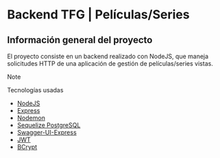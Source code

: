 # Backend TFG | Películas/Series
## Información general del proyecto
El proyecto consiste en un backend realizado con NodeJS, que maneja solicitudes HTTP de una aplicación de gestión de películas/series vistas.

> [!NOTE]
> Tecnologías usadas
> * [NodeJS](https://nodejs.org/es)
> * [Express](https://www.npmjs.com/package/express)
> * [Nodemon](https://www.npmjs.com/package/nodemon)
> * [Sequelize PostgreSQL](https://sequelize.org/)
> * [Swagger-UI-Express](https://github.com/scottie1984/swagger-ui-express)
> * [JWT](https://www.npmjs.com/package/jsonwebtoken)
> * [BCrypt](https://www.npmjs.com/package/bcrypt)
